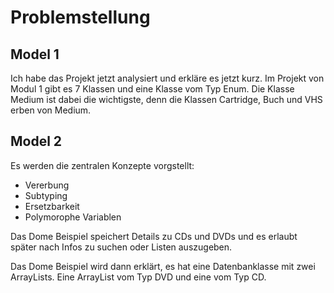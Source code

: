 # Problemstellung

## Model 1
Ich habe das Projekt jetzt analysiert und erkläre es jetzt kurz. Im Projekt von Modul 1 
gibt es 7 Klassen und eine Klasse vom Typ Enum. Die Klasse Medium ist dabei die 
wichtigste, denn die Klassen Cartridge, Buch und VHS erben von Medium.

## Model 2
Es werden die zentralen Konzepte vorgstellt:
- Vererbung
- Subtyping
- Ersetzbarkeit
- Polymorophe Variablen

Das Dome Beispiel speichert Details zu CDs und DVDs und es erlaubt später
nach Infos zu suchen oder Listen auszugeben.

Das Dome Beispiel wird dann erklärt, es hat eine Datenbanklasse mit zwei ArrayLists. Eine
ArrayList vom Typ DVD und eine vom Typ CD.